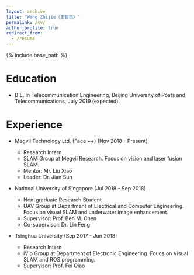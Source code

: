 ```yaml
---
layout: archive
title: "Wang Zhijie（王智杰）"
permalink: /cv/
author_profile: true
redirect_from:
  - /resume
---
```


{% include base_path %}


Education
======
* B.E. in Telecommunication Engineering, Beijing University of Posts and Telecommunications, July 2019 (expected).

Experience
======
* Megvii Technology Ltd. (Face ++) (Nov 2018 - Present)
  * Research Intern
  * SLAM Group at Megvii Research. Focus on vision and laser fusion SLAM.
  * Mentor: Mr. Liu Xiao
  * Leader: Dr. Jian Sun

* National University of Singapore (Jul 2018 - Sep 2018)
  * Non-graduate Research Student
  * UAV Group at Department of Electrical and Computer Engineering. Focus on visual SLAM and underwater image enhancement.
  * Supervisor: Prof. Ben M. Chen
  * Co-supervisor: Dr. Lin Feng

* Tsinghua University (Sep 2017 - Jun 2018)
  * Research Intern
  * iVip Group at Department of Electronic Engineering. Foucs on Visual SLAM and ROS programming.
  * Supervisor: Prof. Fei Qiao

